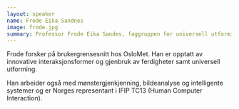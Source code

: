 ```yaml
---
layout: speaker
name: Frode Eika Sandnes
image: frode.jpg
summary: Professor Frode Eika Sandes, faggruppen for universell utforming av IKT, OsloMet.
---
```


Frode forsker på brukergrensesnitt hos OsloMet. Han er opptatt av innovative interaksjonsformer og gjenbruk av ferdigheter samt universell utforming.

Han arbeider også med mønstergjenkjenning, bildeanalyse og intelligente systemer og er Norges representant i IFIP TC13 (Human Computer Interaction).

